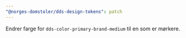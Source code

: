 ```yaml
---
"@norges-domstoler/dds-design-tokens": patch
---
```

Endrer farge for `dds-color-primary-brand-medium` til en som er mørkere.
